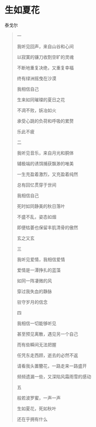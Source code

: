 # 生如夏花
泰戈尔

> 一
>
> 我听见回声，来自山谷和心间
> 
> 以寂寞的镰刀收割空旷的灵魂
> 
> 不断地重复决绝，又重复幸福
> 
> 终有绿洲摇曳在沙漠
>
> 我相信自己
> 
> 生来如同璀璨的夏日之花
>
> 不凋不败，妖冶如火
>
> 承受心跳的负荷和呼吸的累赘
>
> 乐此不疲
>
> 二
>
> 我听见音乐，来自月光和胴体
>
> 辅极端的诱饵捕获飘渺的唯美
>
> 一生充盈着激烈，又充盈着纯然
>
> 总有回忆贯穿于世间
>
> 我相信自己
> 
> 死时如同静美的秋日落叶
> 
> 不盛不乱，姿态如烟
>
> 即便枯萎也保留丰肌清骨的傲然
> 
> 玄之又玄
>
> 三
>
> 我听见爱情，我相信爱情
>
> 爱情是一潭挣扎的蓝藻
>
> 如同一阵凄微的风
>
> 穿过我失血的静脉
>
> 驻守岁月的信念
>
> 四
>
> 我相信一切能够听见
>
> 甚至预见离散，遇见另一个自己
>
> 而有些瞬间无法把握
>
> 任凭东走西顾，逝去的必然不返
>
> 请看我头置簪花，一路走来一路盛开
>
> 频频遗漏一些，又深陷风霜雨雪的感动
>
> 五
>
> 般若波罗蜜，一声一声
>
> 生如夏花，死如秋叶
>
> 还在乎拥有什么